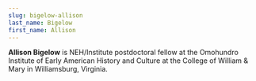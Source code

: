 ```yaml
---
slug: bigelow-allison
last_name: Bigelow
first_name: Allison
---
```

**Allison Bigelow** is NEH/Institute postdoctoral fellow at the Omohundro Institute of Early American History and Culture at the College of William & Mary in Williamsburg, Virginia.